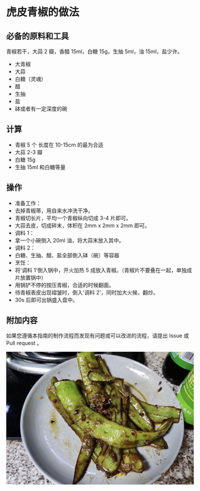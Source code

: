 
# 虎皮青椒的做法

## 必备的原料和工具

青椒若干，大蒜 2 瓣，香醋 15ml，白糖 15g，生抽 5ml，油 15ml，盐少许。

- 大青椒
- 大蒜
- 白糖（灵魂）
- 醋
- 生抽
- 盐
- 砵或者有一定深度的碗

## 计算

- 青椒 5 个 长度在 10-15cm 的最为合适
- 大蒜 2-3 瓣
- 白糖 15g
- 生抽 15ml 和白糖等量

## 操作

- 准备工作：
- 去掉青椒蒂，用自来水冲洗干净。
- 青椒切长片，平均一个青椒纵向切成 3-4 片即可。
- 大蒜去皮，切成碎末，体积在 2mm x 2mm x 2mm 即可。
- 调料 1：
- 拿一个小碗倒入 20ml 油，将大蒜末放入其中。
- 调料 2：
- 白糖、生抽、醋、盐全部倒入砵（碗）等容器
- 烹饪：
- 将'调料 1'倒入锅中，开火加热 5 成放入青椒。（青椒片不要叠在一起，单独成片放置锅中）
- 用锅铲不停的按压青椒，合适的时候翻面。
- 待青椒表皮出现褶皱时，倒入'调料 2'，同时加大火候，翻炒。
- 30s 后即可出锅盛入盘中。

## 附加内容

如果您遵循本指南的制作流程而发现有问题或可以改进的流程，请提出 Issue 或 Pull request 。

![虎皮青椒](./虎皮青椒.jpg)

